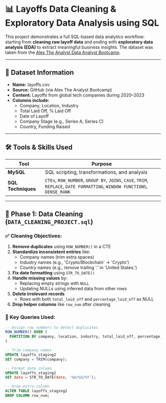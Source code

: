 # 📊 Layoffs Data Cleaning & Exploratory Data Analysis using SQL

This project demonstrates a full SQL-based data analytics workflow: starting from **cleaning raw layoff data** and ending with **exploratory data analysis (EDA)** to extract meaningful business insights. The dataset was taken from the [Alex The Analyst Data Analyst Bootcamp](https://www.youtube.com/@AlexTheAnalyst).

---

## 📁 Dataset Information

- **Name:** layoffs.csv
- **Source:** GitHub (via Alex The Analyst Bootcamp)
- **Content:** Layoffs from global tech companies during 2020–2023
- **Columns include:**
  - Company, Location, Industry
  - Total Laid Off, % Laid Off
  - Date of Layoff
  - Company Stage (e.g., Series A, Series C)
  - Country, Funding Raised

---

## 🛠 Tools & Skills Used

| Tool | Purpose |
|------|---------|
| **MySQL** | SQL scripting, transformations, and analysis |
| **SQL Techniques** | `CTEs`, `ROW_NUMBER`, `GROUP BY`, `JOINS`, `CASE`, `TRIM`, `REPLACE`, `DATE FORMATTING`, `WINDOW FUNCTIONS`, `DENSE_RANK` |

---

## 🔧 Phase 1: Data Cleaning (`DATA_CLEANING_PROJECT.sql`)

### ✅ Cleaning Objectives:
1. **Remove duplicates** using `ROW_NUMBER()` in a CTE
2. **Standardize inconsistent entries** like:
   - Company names (trim extra spaces)
   - Industry names (e.g., 'Crypto/Blockchain' → 'Crypto')
   - Country names (e.g., remove trailing '.' in 'United States.')
3. **Fix date formatting** using `STR_TO_DATE()`
4. **Handle missing values** by:
   - Replacing empty strings with `NULL`
   - Updating NULLs using inferred data from other rows
5. **Delete irrelevant records**
   - Rows with both `total_laid_off` and `percentage_laid_off` as NULL
6. **Drop helper columns** like `row_num` after cleaning

### 🧹 Key Queries Used:
```sql
-- Assign row numbers to detect duplicates
ROW_NUMBER() OVER (
  PARTITION BY company, location, industry, total_laid_off, percentage_laid_off, date, stage, country, funds_raised_millions
)

-- Trim company names
UPDATE layoffs_staging2
SET company = TRIM(company);

-- Format date column
UPDATE layoffs_staging2
SET date = STR_TO_DATE(date, '%m/%d/%Y');

-- Drop extra column
ALTER TABLE layoffs_staging2
DROP COLUMN row_num;
